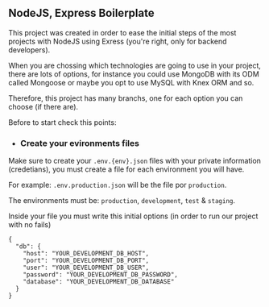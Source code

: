 ## NodeJS, Express Boilerplate
This project was created in order to ease the initial steps of the most projects with NodeJS using Exress (you're right, only for backend developers).

When you are chossing which technologies are going to use in your project, there are lots of options, for instance you could use MongoDB with its ODM called Mongoose or maybe you opt to use MySQL with Knex ORM and so.

Therefore, this project has many branchs, one for each option you can choose (if there are).

Before to start check this points:

- ### Create your evironments files 

Make sure to create your `.env.{env}.json` files with your private information (credetians), you must create a file for each environment you will have.

For example: `.env.production.json` will be the file por `production`. 
  
The environments must be: `production`, `development`, `test` & `staging`.

Inside your file you must write this initial options (in order to run our project with no fails)

```
{
  "db": {
    "host": "YOUR_DEVELOPMENT_DB_HOST",
    "port": "YOUR_DEVELOPMENT_DB_PORT",
    "user": "YOUR_DEVELOPMENT_DB_USER",
    "password": "YOUR_DEVELOPMENT_DB_PASSWORD",
    "database": "YOUR_DEVELOPMENT_DB_DATABASE"
  }
}
```
